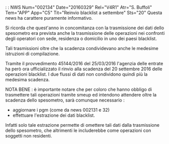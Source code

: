  :  : NWS Num="002134" Date="20160329" Rel="V4R1" Atr="S. Buffoli" Tem="APP" App="C5" Tit="Reinvio blacklist a settembre" Sts="20"
Questa news ha carattere puramente informativo.

Si ricorda che quest'anno in concomitanza con la trasmissione dei dati dello spesometro era prevista anche la trasmissione delle operazioni nei confronti degli operatori con sede, residenza o domicilio in uno dei paesi blacklist.

Tali trasmissioni oltre che la scadenza condividevano anche le medesime istruzioni di compilazione.

Tramite il provvedimento 45144/2016 del 25/03/2016 l'agenzia delle entrate ha però ora ufficializzato il rinvio alla scadenza del 20 settembre 2016 delle operazioni blacklist.
I due flussi di dati non condividono quindi più la medesima scadenza.

NOTA BENE :  è importante notare che per coloro che hanno obbligo di trasmettere tali operazioni tramite smeup ed intendono attendere oltre la scadenza dello spesometro, sarà comunque necessario : 
* aggiornare i pgm (come da news 002131 e 32)
* effettuare l'estrazione dei dati blacklist.

Infatti solo tale estrazione permette di omettere tali dati dalla trasmissione dello spesometro, che
altrimenti le includerebbe come operazioni con soggetti non residenti.


